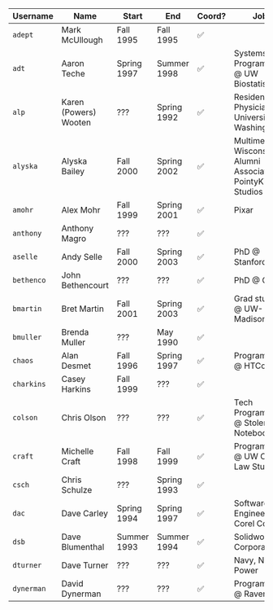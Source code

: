 | Username | Name | Start | End | Coord? | Jobs | Link | Misc. |
| ---------|------|-------|-----|--------|------|------|------ |
| `adept` | Mark McUllough | Fall 1995 | Fall 1995 | :white_check_mark: |  |  |  |
| `adt` | Aaron Teche | Spring 1997 | Summer 1998 | :white_check_mark: | Systems Programmer @ UW Biostatistics |  |  |
| `alp` | Karen (Powers) Wooten | ??? | Spring 1992 | :white_check_mark: | Resident Physician @ University of Washington |  |  |
| `alyska` | Alyska Bailey | Fall 2000 | Spring 2002 | :white_check_mark: | Multimediatrix, Wisconsin Alumni Association, PointyKitty Studios |  |  |
| `amohr` | Alex Mohr | Fall 1999 | Spring 2001 | :white_check_mark: | Pixar |  |  |
| `anthony` | Anthony Magro | ??? | ??? | :white_check_mark: |  |  |  |
| `aselle` | Andy Selle | Fall 2000 | Spring 2003 | :white_check_mark: | PhD @ Stanford |  |  |
| `bethenco` | John Bethencourt | ??? | ??? | :white_check_mark: | PhD @ CMU |  |  |
| `bmartin` | Bret Martin | Fall 2001 | Spring 2003 | :white_check_mark: | Grad student @ UW-Madison |  |  |
| `bmuller` | Brenda Muller | ??? | May 1990 | :white_check_mark: |  |  |  |
| `chaos` | Alan Desmet | Fall 1996 | Spring 1997 | :white_check_mark: | Programmer @ HTCondor |  |  |
| `charkins` | Casey Harkins | Fall 1999 | ??? | :white_check_mark: |  |  |  |
| `colson` | Chris Olson | ??? | ??? | :white_check_mark: | Tech Programmer @ Stolen Notebook LLC |  |  |
| `craft` | Michelle Craft | Fall 1998 | Fall 1999 | :white_check_mark: | Programmer @ UW CS, Law Student |  |  |
| `csch` | Chris Schulze | ??? | Spring 1993 | :white_check_mark: |  |  |  |
| `dac` | Dave Carley | Spring 1994 | Spring 1997 | :white_check_mark: | Software Engineer @ Corel Corp |  |  |
| `dsb` | Dave Blumenthal | Summer 1993 | Summer 1994 | :white_check_mark: | Solidworks Corporation |  |  |
| `dturner` | Dave Turner | ??? | ??? | :white_check_mark: | Navy, Nuclear Power |  |  |
| `dynerman` | David Dynerman | ??? | ??? | :white_check_mark: | Programmer @ Raven |  |  |

